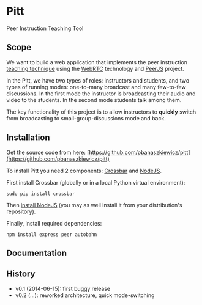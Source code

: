 # Pitt

Peer Instruction Teaching Tool

## Scope

We want to build a web application that implements the peer instruction
[teaching technique](http://software-carpentry.org/blog/2014/02/online-peer-instruction-tool.html)
using the [WebRTC](http://www.webrtc.org/) technology and
[PeerJS](http://peerjs.com/) project.

In the Pitt, we have two types of roles: instructors and students, and two
types of running modes: one-to-many broadcast and many few-to-few discussions.
In the first mode the instructor is broadcasting their audio and video to the
students.  In the second mode students talk among them.

The key functionality of this project is to allow instructors to **quickly**
switch from broadcasting to small-group-discussions mode and back.

## Installation

Get the source code from here: [https://github.com/pbanaszkiewicz/pitt](https://github.com/pbanaszkiewicz/pitt)

To install Pitt you need 2 components: [Crossbar](http://crossbar.io/) and
[NodeJS](http://nodejs.org/).

First install Crossbar (globally or in a local Python virtual environment):

```
sudo pip install crossbar
```

Then [install NodeJS](http://nodejs.org/download/) (you may as well install it
from your distribution's repository).

Finally, install required dependencies:

```
npm install express peer autobahn
```

## Documentation

## History

* v0.1 (2014-06-15): first buggy release
* v0.2 (...): reworked architecture, quick mode-switching